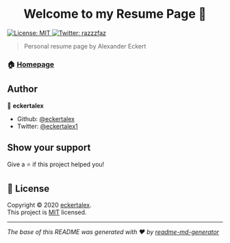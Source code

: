 <h1 align="center">Welcome to my Resume Page 👋</h1>
<p>
  <a href="https://github.com/eckertalex/eckertalex.dev/blob/dev/LICENSE" target="_blank">
    <img alt="License: MIT" src="https://img.shields.io/badge/License-MIT-yellow.svg" />
  </a>
  <a href="https://twitter.com/razzzfaz" target="_blank">
    <img alt="Twitter: razzzfaz" src="https://img.shields.io/twitter/follow/razzzfaz.svg?style=social" />
  </a>
</p>

> Personal resume page by Alexander Eckert

### 🏠 [Homepage](https://resume.eckertalex.dev)

## Author

👤 **eckertalex**

- Github: [@eckertalex](https://github.com/eckertalex)
- Twitter: [@eckertalex1](https://twitter.com/razzzfaz)

## Show your support

Give a ⭐️ if this project helped you!

## 📝 License

Copyright &copy; 2020 [eckertalex](https://github.com/eckertalex).<br /> This project is
[MIT](https://github.com/eckertalex/eckertalex.dev/blob/dev/LICENSE) licensed.

---

_The base of this README was generated with ❤️ by
[readme-md-generator](https://github.com/kefranabg/readme-md-generator)_
